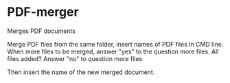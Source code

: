 # PDF-merger
Merges PDF documents

Merge PDF files from the same folder, insert names of PDF files in CMD line.
When more files to be merged, answer "yes" to the question more files.
All files added? Answer "no" to question more files

Then insert the name of the new merged document.
